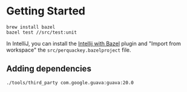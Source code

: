 # Getting Started

```
brew install bazel
bazel test //src/test:unit
```

In IntelliJ, you can install the [Intellij with Bazel](https://ij.bazel.io)
plugin and "Import from workspace" the `src/perquackey.bazelproject` file.

## Adding dependencies

```
./tools/third_party com.google.guava:guava:20.0
```
